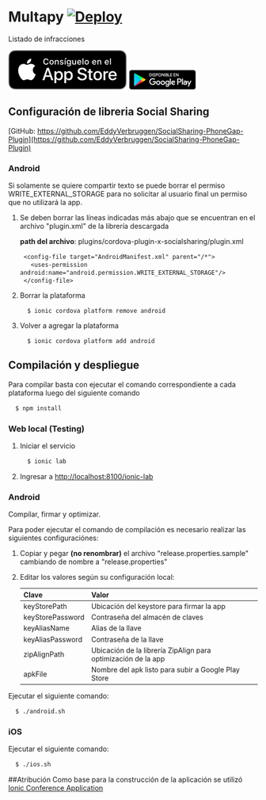 # Multapy [![Deploy](https://www.herokucdn.com/deploy/button.svg)](https://heroku.com/deploy)
Listado de infracciones

[![alt text](src/ios_logo.svg)](https://itunes.apple.com/us/app/multapy/id1268332527?mt=8) [![alt text](src/android_logo.png)](https://play.google.com/store/apps/details?id=com.ionicframework.multas136991) 

## Configuración de libreria Social Sharing

[GitHub: https://github.com/EddyVerbruggen/SocialSharing-PhoneGap-Plugin](https://github.com/EddyVerbruggen/SocialSharing-PhoneGap-Plugin)

### Android

Si solamente se quiere compartir texto se puede borrar el permiso WRITE_EXTERNAL_STORAGE para no solicitar al usuario final un permiso que no utilizará la app.

1. Se deben borrar las líneas indicadas más abajo que se encuentran en el archivo "plugin.xml" de la librería descargada
    
    **path del archivo**: plugins/cordova-plugin-x-socialsharing/plugin.xml
    
        <config-file target="AndroidManifest.xml" parent="/*">
          <uses-permission android:name="android.permission.WRITE_EXTERNAL_STORAGE"/>
        </config-file>
        
2. Borrar la plataforma

    ```
      $ ionic cordova platform remove android
    ```
    
3. Volver a agregar la plataforma
    
    ```
      $ ionic cordova platform add android
    ```

## Compilación y despliegue
Para compilar basta con ejecutar el comando correspondiente a cada plataforma luego del siguiente comando

```sh
  $ npm install
```

### Web local (Testing)


1. Iniciar el servicio

    ```sh
      $ ionic lab
    ```

2. Ingresar a [http://localhost:8100/ionic-lab](http://localhost:8100/ionic-lab)



### Android
Compilar, firmar y optimizar.

Para poder ejecutar el comando de compilación es necesario realizar las siguientes configuraciónes:

1. Copiar y pegar **(no renombrar)** el archivo "release.properties.sample" cambiando de nombre a "release.properties"
2. Editar los valores según su configuración local:

    | Clave | Valor |
    | -------  | ----- |
    | keyStorePath | Ubicación del keystore para firmar la app|
    | keyStorePassword | Contraseña del almacén de claves |
    | keyAliasName | Alias de la llave |
    | keyAliasPassword | Contraseña de la llave |
    | zipAlignPath | Ubicación de la librería ZipAlign para optimización de la app|
    | apkFile | Nombre del apk listo para subir a Google Play Store | 


Ejecutar el siguiente comando:

```sh
  $ ./android.sh
```

### iOS
Ejecutar el siguiente comando:

```sh
  $ ./ios.sh
```


##Atribución
Como base para la construcción de la aplicación se utilizó
[Ionic Conference Application](https://github.com/ionic-team/ionic-conference-app)
